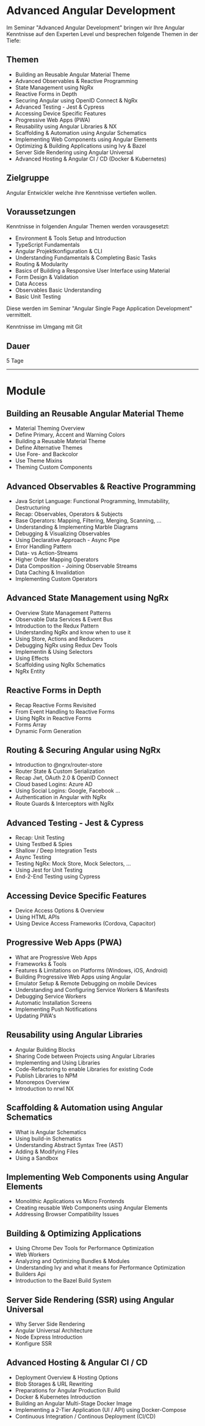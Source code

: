 # Advanced Angular Development

Im Seminar "Advanced Angular Development" bringen wir Ihre Angular Kenntnisse auf den Experten Level und besprechen folgende Themen in der Tiefe:

## Themen

- Building an Reusable Angular Material Theme
- Advanced Observables & Reactive Programming
- State Management using NgRx
- Reactive Forms in Depth
- Securing Angular using OpenID Connect & NgRx
- Advanced Testing - Jest & Cypress
- Accessing Device Specific Features
- Progressive Web Apps (PWA)
- Reusability using Angular Libraries & NX
- Scaffolding & Automation using Angular Schematics
- Implementing Web Components using Angular Elements
- Optimizing & Building Applications using Ivy & Bazel
- Server Side Rendering using Angular Universal
- Advanced Hosting & Angular CI / CD (Docker & Kubernetes)

## Zielgruppe

Angular Entwickler welche ihre Kenntnisse vertiefen wollen.

## Voraussetzungen

Kenntnisse in folgenden Angular Themen werden vorausgesetzt:

- Environment & Tools Setup and Introduction
- TypeScript Fundamentals
- Angular Projektkonfiguration & CLI
- Understanding Fundamentals & Completing Basic Tasks
- Routing & Modularity
- Basics of Building a Responsive User Interface using Material
- Form Design & Validation
- Data Access
- Observables Basic Understanding
- Basic Unit Testing

Diese werden im Seminar "Angular Single Page Application Development" vermittelt.

Kenntnisse im Umgang mit Git

## Dauer

5 Tage

---

# Module

## Building an Reusable Angular Material Theme

- Material Theming Overview
- Define Primary, Accent and Warning Colors
- Building a Reusable Material Theme
- Define Alternative Themes
- Use Fore- and Backcolor
- Use Theme Mixins
- Theming Custom Components

## Advanced Observables & Reactive Programming

- Java Script Language: Functional Programming, Immutability, Destructuring
- Recap: Observables, Operators & Subjects
- Base Operators: Mapping, Filtering, Merging, Scanning, ...
- Understanding & Implementing Marble Diagrams
- Debugging & Visualizing Observables
- Using Declarative Approach - Async Pipe
- Error Handling Pattern
- Data- vs Action-Streams
- Higher Order Mapping Operators
- Data Composition - Joining Observable Streams
- Data Caching & Invalidation
- Implementing Custom Operators

## Advanced State Management using NgRx

- Overview State Management Patterns
- Observable Data Services & Event Bus
- Introduction to the Redux Pattern
- Understanding NgRx and know when to use it
- Using Store, Actions and Reducers
- Debugging NgRx using Redux Dev Tools
- Implementin & Using Selectors
- Using Effects
- Scaffolding using NgRx Schematics
- NgRx Entity

## Reactive Forms in Depth

- Recap Reactive Forms Revisited
- From Event Handling to Reactive Forms
- Using NgRx in Reactive Forms
- Forms Array
- Dynamic Form Generation

## Routing & Securing Angular using NgRx

- Introduction to @ngrx/router-store
- Router State & Custom Serialization
- Recap Jwt, OAuth 2.0 & OpenID Connect
- Cloud based Logins: Azure AD
- Using Social Logins: Google, Facebook ...
- Authentication in Angular with NgRx
- Route Guards & Interceptors with NgRx

## Advanced Testing - Jest & Cypress

- Recap: Unit Testing
- Using Testbed & Spies
- Shallow / Deep Integration Tests
- Async Testing
- Testing NgRx: Mock Store, Mock Selectors, ...
- Using Jest for Unit Testing
- End-2-End Testing using Cypress

## Accessing Device Specific Features

- Device Access Options & Overview
- Using HTML APIs
- Using Device Access Frameworks (Cordova, Capacitor)

## Progressive Web Apps (PWA)

- What are Progressive Web Apps
- Frameworks & Tools
- Features & Limitations on Platforms (Windows, iOS, Android)
- Building Progressive Web Apps using Angular
- Emulator Setup & Remote Debugging on mobile Devices
- Understanding and Configuring Service Workers & Manifests
- Debugging Service Workers
- Automatic Installation Screens
- Implementing Push Notifications
- Updating PWA's

## Reusability using Angular Libraries

- Angular Building Blocks
- Sharing Code between Projects using Angular Libraries
- Implementing and Using Libraries
- Code-Refactoring to enable Libraries for existing Code
- Publish Libraries to NPM
- Monorepos Overview
- Introduction to nrwl NX

## Scaffolding & Automation using Angular Schematics

- What is Angular Schematics
- Using build-in Schematics
- Understanding Abstract Syntax Tree (AST)
- Adding & Modifying Files
- Using a Sandbox

## Implementing Web Components using Angular Elements

- Monolithic Applications vs Micro Frontends
- Creating reusable Web Components using Angular Elements
- Addressing Browser Compatibility Issues

## Building & Optimizing Applications

- Using Chrome Dev Tools for Performance Optimization
- Web Workers
- Analyzing and Optimizing Bundles & Modules
- Understanding Ivy and what it means for Performance Optimization
- Builders Api
- Introduction to the Bazel Build System

## Server Side Rendering (SSR) using Angular Universal

- Why Server Side Rendering
- Angular Universal Architecture
- Node Express Introduction
- Konfigure SSR

## Advanced Hosting & Angular CI / CD

- Deployment Overview & Hosting Options
- Blob Storages & URL Rewriting
- Preparations for Angular Production Build
- Docker & Kubernetes Introduction
- Building an Angular Multi-Stage Docker Image
- Implementing a 2-Tier Application (UI / API) using Docker-Compose
- Continuous Integration / Continous Deployment (CI/CD)
